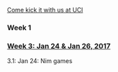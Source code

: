 [Come kick it with us at UCI](https://www.facebook.com/groups/acmuci/)

### Week 1

### [Week 3: Jan 24 & Jan 26, 2017](Week-3)

3.1: Jan 24: Nim games
